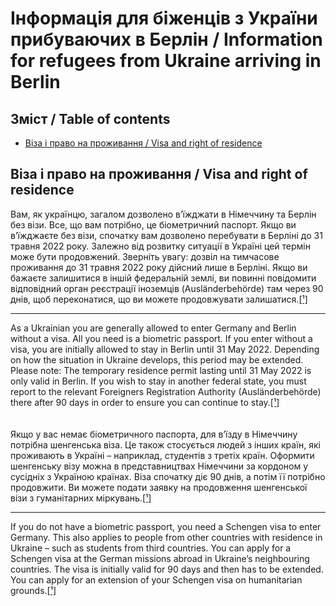 # Інформація для біженців з України прибуваючих в Берлін / Information for refugees from Ukraine arriving in Berlin

## Зміст / Table of contents
- [Віза і право на проживання / Visa and right of residence](#visa-and-right-of-residence)

## Віза і право на проживання / Visa and right of residence
Вам, як українцю, загалом дозволено в’їжджати в Німеччину та Берлін без візи. Все, що вам потрібно, це біометричний паспорт. Якщо ви в’їжджаєте без візи, спочатку вам дозволено перебувати в Берліні до 31 травня 2022 року. Залежно від розвитку ситуації в Україні цей термін може бути продовжений. Зверніть увагу: дозвіл на тимчасове проживання до 31 травня 2022 року дійсний лише в Берліні. Якщо ви бажаєте залишитися в іншій федеральній землі, ви повинні повідомити відповідний орган реєстрації іноземців (Ausländerbehörde) там через 90 днів, щоб переконатися, що ви можете продовжувати залишатися.[[¹]](https://www.berlin.de/ukraine/en/arrive/#headline_1_1)
___
As a Ukrainian you are generally allowed to enter Germany and Berlin without a visa. All you need is a biometric passport. If you enter without a visa, you are initially allowed to stay in Berlin until 31 May 2022. Depending on how the situation in Ukraine develops, this period may be extended. Please note: The temporary residence permit lasting until 31 May 2022 is only valid in Berlin. If you wish to stay in another federal state, you must report to the relevant Foreigners Registration Authority (Ausländerbehörde) there after 90 days in order to ensure you can continue to stay.[[¹]](https://www.berlin.de/ukraine/en/arrive/#headline_1_1)
<br />
<br />
<br />
Якщо у вас немає біометричного паспорта, для в’їзду в Німеччину потрібна шенгенська віза. Це також стосується людей з інших країн, які проживають в Україні – наприклад, студентів з третіх країн. Оформити шенгенську візу можна в представництвах Німеччини за кордоном у сусідніх з Україною країнах. Віза спочатку діє 90 днів, а потім її потрібно продовжити. Ви можете подати заявку на продовження шенгенської візи з гуманітарних міркувань.[[¹]](https://www.berlin.de/ukraine/en/arrive/#headline_1_1)
___
If you do not have a biometric passport, you need a Schengen visa to enter Germany. This also applies to people from other countries with residence in Ukraine – such as students from third countries. You can apply for a Schengen visa at the German missions abroad in Ukraine’s neighbouring countries. The visa is initially valid for 90 days and then has to be extended. You can apply for an extension of your Schengen visa on humanitarian grounds.[[¹]](https://www.berlin.de/ukraine/en/arrive/#headline_1_1)